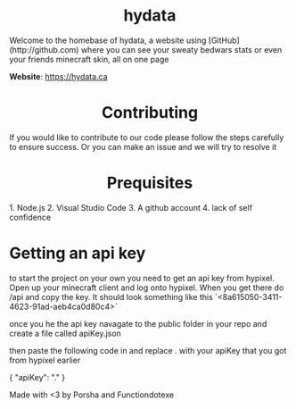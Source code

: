 <h1 align="center">hydata</h1>
Welcome to the homebase of hydata, a website using [GitHub](http://github.com) where you can see your sweaty bedwars stats or even your friends minecraft skin, all on one page

**Website**: https://hydata.ca  

<h1 align="center">Contributing</h1>
If you would like to contribute to our code please follow the steps carefully to ensure success. Or you can make an issue and we will try to resolve it 

<h1 align="center">Prequisites</h1>
1. Node.js
2. Visual Studio Code
3. A github account
4. lack of self confidence

<h1 alight="center">Getting an api key</h1>
to start the project on your own you need to get an api key from hypixel. Open up your minecraft client and log onto hypixel. When you get there do /api and copy the key. It should look something like this `<8a615050-3411-4623-91ad-aeb4ca0d80c4>`

once you he the api key navagate to the public folder in your repo and create a file called apiKey.json

then paste the following code in and replace . with your apiKey that you got from hypixel earlier

{
    "apiKey": "."
}

<!--  im sorry  -->
Made with <3 by Porsha and Functiondotexe 
